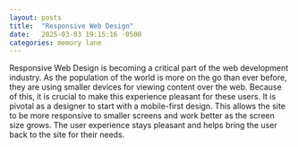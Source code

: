 ```yaml
---
layout: posts
title:  "Responsive Web Design"
date:   2025-03-03 19:15:16 -0500
categories: memory lane
---
```

Responsive Web Design is becoming a critical part of the web development industry. As the population of the world is more on the go than ever before, they are using smaller devices for viewing content over the web. Because of this, it is crucial to make this experience pleasant for these users. It is pivotal as a designer to start with a mobile-first design. This allows the site to be more responsive to smaller screens and work better as the screen size grows. The user experience stays pleasant and helps bring the user back to the site for their needs. 